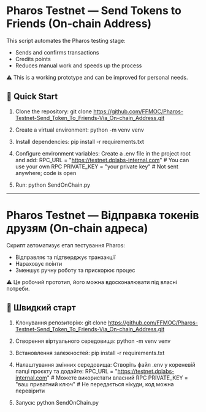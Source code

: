 # Pharos Testnet — Send Tokens to Friends (On-chain Address)

This script automates the Pharos testing stage:
- Sends and confirms transactions
- Credits points
- Reduces manual work and speeds up the process

⚠️ This is a working prototype and can be improved for personal needs.

## 🚀 Quick Start

1. Clone the repository:
git clone https://github.com/FFMOC/Pharos-Testnet-Send_Token_To_Friends-Via_On-chain_Address.git

2. Create a virtual environment:
python -m venv venv

3. Install dependencies:
pip install -r requirements.txt

4. Configure environment variables:
Create a .env file in the project root and add:
RPC_URL = "https://testnet.dplabs-internal.com"   # You can use your own RPC
PRIVATE_KEY = "your private key"                  # Not sent anywhere; code is open

5. Run:
python SendOnChain.py

----------------------------------------------------------------------------------------------------------------------------------------------------------

# Pharos Testnet — Відправка токенів друзям (On-chain адреса)

Скрипт автоматизує етап тестування Pharos:
- Відправляє та підтверджує транзакції
- Нараховує поінти
- Зменшує ручну роботу та прискорює процес

⚠️ Це робочий прототип, його можна вдосконалювати під власні потреби.

## 🚀 Швидкий старт

1. Клонування репозиторію:
git clone https://github.com/FFMOC/Pharos-Testnet-Send_Token_To_Friends-Via_On-chain_Address.git

2. Створення віртуального середовища:
python -m venv venv

3. Встановлення залежностей:
pip install -r requirements.txt

4. Налаштування змінних середовища:
Створіть файл .env у кореневій папці проєкту та додайте:
RPC_URL = "https://testnet.dplabs-internal.com"   # Можете використати власний RPC
PRIVATE_KEY = "ваш приватний ключ"                # Не передається нікуди, код можна перевірити

5. Запуск:
python SendOnChain.py


